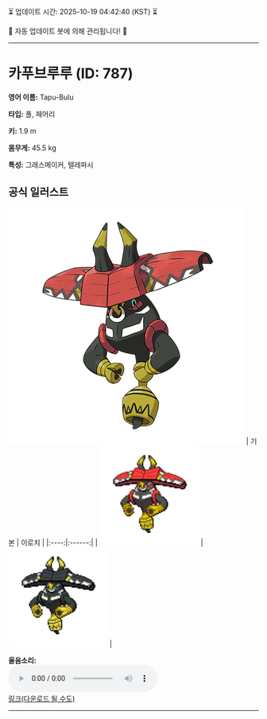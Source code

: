 
⏳ 업데이트 시간: 2025-10-19 04:42:40 (KST) ⏳

🤖 자동 업데이트 봇에 의해 관리됩니다! 🤖

---

# 카푸브루루 (ID: 787)
**영어 이름:** Tapu-Bulu

**타입:** 풀, 페어리

**키:** 1.9 m

**몸무게:** 45.5 kg

**특성:** 그래스메이커, 텔레파시

## 공식 일러스트
![](https://raw.githubusercontent.com/PokeAPI/sprites/master/sprites/pokemon/other/official-artwork/787.png)
| 기본 | 이로치 |
|:----:|:------:|
| <img src="https://raw.githubusercontent.com/PokeAPI/sprites/master/sprites/pokemon/787.png" width="200"> | <img src="https://raw.githubusercontent.com/PokeAPI/sprites/master/sprites/pokemon/shiny/787.png" width="200"> |

**울음소리:**<br><audio controls src="https://raw.githubusercontent.com/PokeAPI/cries/main/cries/pokemon/latest/787.ogg"></audio><br> [링크(다운로드 될 수도)](https://raw.githubusercontent.com/PokeAPI/cries/main/cries/pokemon/latest/787.ogg)


---
